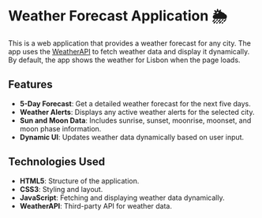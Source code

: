# Weather Forecast Application 🌦️

This is a web application that provides a weather forecast for any city. The app uses the [WeatherAPI](https://www.weatherapi.com/) to fetch weather data and display it dynamically. By default, the app shows the weather for Lisbon when the page loads.

## Features
- **5-Day Forecast**: Get a detailed weather forecast for the next five days.
- **Weather Alerts**: Displays any active weather alerts for the selected city.
- **Sun and Moon Data**: Includes sunrise, sunset, moonrise, moonset, and moon phase information.
- **Dynamic UI**: Updates weather data dynamically based on user input.

## Technologies Used
- **HTML5**: Structure of the application.
- **CSS3**: Styling and layout.
- **JavaScript**: Fetching and displaying weather data dynamically.
- **WeatherAPI**: Third-party API for weather data.
